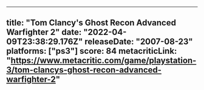 
---
title: "Tom Clancy's Ghost Recon Advanced Warfighter 2"
date: "2022-04-09T23:38:29.176Z"
releaseDate: "2007-08-23"
platforms: ["ps3"]
score: 84
metacriticLink: "https://www.metacritic.com/game/playstation-3/tom-clancys-ghost-recon-advanced-warfighter-2"
---
